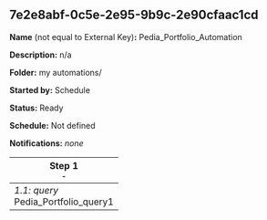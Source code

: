 ## 7e2e8abf-0c5e-2e95-9b9c-2e90cfaac1cd

**Name** (not equal to External Key)**:** Pedia_Portfolio_Automation

**Description:** n/a

**Folder:** my automations/

**Started by:** Schedule

**Status:** Ready

**Schedule:** Not defined

**Notifications:** _none_


| Step 1<br>_<small>-</small>_ |
| --- |
| _1.1: query_<br>Pedia_Portfolio_query1 |
